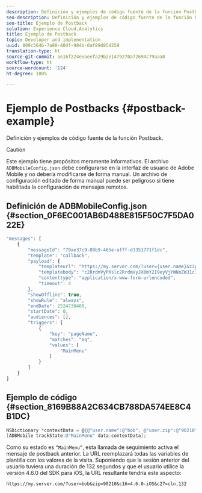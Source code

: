 ```yaml
---
description: Definición y ejemplos de código fuente de la función Postback.
seo-description: Definición y ejemplos de código fuente de la función Postback.
seo-title: Ejemplo de Postback
solution: Experience Cloud,Analytics
title: Ejemplo de Postback
topic: Developer and implementation
uuid: 809c5646-7a80-40df-984b-0af89d854259
translation-type: ht
source-git-commit: ae16f224eeaeefa29b2e1479270a72694c79aaa0
workflow-type: ht
source-wordcount: '124'
ht-degree: 100%

---
```



# Ejemplo de Postbacks {#postback-example}

Definición y ejemplos de código fuente de la función Postback.

>[!CAUTION]
>
>Este ejemplo tiene propósitos meramente informativos. El archivo `ADBMobileConfig.json` debe configurarse en la interfaz de usuario de Adobe Mobile y no debería modificarse de forma manual. Un archivo de configuración editado de forma manual puede ser peligroso si tiene habilitada la configuración de mensajes remotos.

## Definición de ADBMobileConfig.json {#section_0F6EC001AB6D488E815F50C7F5DA022E}

```js
"messages": [ 
    { 
        "messageId": "79ae37c9-89b9-465e-af7f-d3351771f1dc", 
        "template": "callback", 
        "payload": {  
            "templateurl": "https://my.server.com/?user={user.name}&zip={user.zip}&c16={%sdkver%}&c27=cln,{a.PrevSessionLength}", 
            "templatebody": "c2RrdmVyPXslc2RrdmVyJX0mY2I9eyVjYWNoZWJ1c3QlfSZjbGllbnRJZD17bi5jbGllbnQuaWR9JnRzPXsldGltZXN0YW1wVSV9JnRzej17JXRpbWVzdGFtcFolfQ==", 
            "contenttype": "application/x-www-form-urlencoded",  
            "timeout": 4 
        }, 
        "showOffline": true, 
        "showRule": "always", 
        "endDate": 2524730400, 
        "startDate": 0, 
        "audiences": [], 
        "triggers": [ 
            { 
                "key": "pageName", 
                "matches": "eq", 
                "values": [ 
                    "MainMenu" 
                ] 
            } 
        ] 
    } 
] 
```

## Ejemplo de código {#section_8169B88A2C634CB788DA574EE8C4B1DC}

```objective-c
NSDictionary *contextData = @{@"user.name":@"bob", @"user.zip":@"90210"}; 
[ADBMobile trackState:@"MainMenu" data:contextData];
```

Como su estado es `“MainMenu”`, esta llamada de seguimiento activa el mensaje de postback anterior. La URL reemplazará todas las variables de plantilla con los valores de la visita. Suponiendo que la sesión anterior del usuario tuviera una duración de 132 segundos y que el usuario utilice la versión 4.6.0 del SDK para iOS, la URL resultante tendría este aspecto:

`https://my.server.com/?user=bob&zip=90210&c16=4.6.0-iOS&c27=cln,132`
